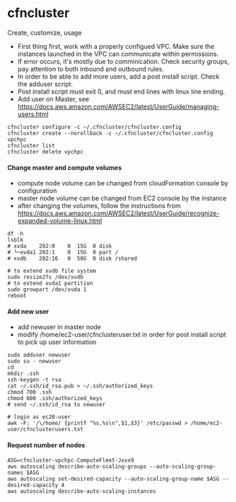 # cfncluster
Create, customize, usage

- First thing first, work with a properly configued VPC. Make sure the instances launched in the VPC can communicate within permissions.
- If error occurs, it's mostly due to comminication. Check security groups, pay attention to both inbound and outbound rules.
- In order to be able to add more users, add a post install script. Check the adduser script.
- Post install script must exit 0, and must end lines with linux line ending.
- Add user on Master, see https://docs.aws.amazon.com/AWSEC2/latest/UserGuide/managing-users.html 

```
cfncluster configure -c ~/.cfncluster/cfncluster.config
cfncluster create --norollback -c ~/.cfncluster/cfncluster.config vpchpc
cfncluster list
cfncluster delete vpchpc
```

#### Change master and compute volumes
- compute node volume can be changed from cloudFormation console by configuration
- master node volume can be changed from EC2 console by the instance 
- after changing the volumes, follow the instructions from https://docs.aws.amazon.com/AWSEC2/latest/UserGuide/recognize-expanded-volume-linux.html

```
df -h
lsblk
# xvda    202:0    0  15G  0 disk
# └─xvda1 202:1    0  15G  0 part /
# xvdb    202:16   0  50G  0 disk /shared

# to extend xvdb file system
sudo resize2fs /dev/xvdb
# to extend xvda1 partition
sudo growpart /dev/xvda 1
reboot
```

#### Add new user
- add newuser in master node  
- modify /home/ec2-user/cfnclusteruser.txt in order for post install script to pick up user information 

```
sudo adduser newuser
sudo su - newuser
cd
mkdir .ssh
ssh-keygen -t rsa
cat ~/.ssh/id_rsa.pub > ~/.ssh/authorized_keys
chmod 700 .ssh
chmod 600 .ssh/authorized_keys
# send ~/.ssh/id_rsa to newuser

# login as ec20-user
awk -F: '/\/home/ {printf "%s,%s\n",$1,$3}' /etc/passwd > /home/ec2-user/cfnclusterusers.txt
```


#### Request number of nodes
```
ASG=cfncluster-vpchpc-ComputeFleet-Jxxx9
aws autoscaling describe-auto-scaling-groups --auto-scaling-group-names $ASG
aws autoscaling set-desired-capacity --auto-scaling-group-name $ASG --desired-capacity 4
aws autoscaling describe-auto-scaling-instances
```
